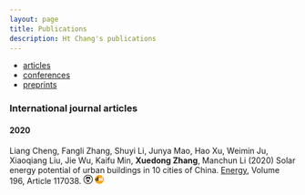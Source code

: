 ```yaml
---
layout: page
title: Publications
description: Ht Chang's publications
---
```


<div class="navbar">
    <div class="navbar-inner">
        <ul class="nav">
            <li><a href="#articles">articles</a></li>
            <li><a href="#conferences">conferences</a></li>
            <li><a href="#preprints">preprints</a></li>
        </ul>
    </div>
</div>

### <a name="articles"></a>International journal articles


#### 2020

Liang Cheng, Fangli Zhang, Shuyi Li, Junya Mao, Hao Xu, Weimin Ju, 
Xiaoqiang Liu, Jie Wu, Kaifu Min, **Xuedong Zhang**, Manchun Li 
(2020) Solar energy potential of urban buildings in 10 cities of China. 
[Energy](https://www.sciencedirect.com/journal/energy), 
Volume 196, Article 117038.
[![GitHub](icons16/github-icon.png)](https://github.com/nkburridge/Solar-energy-potential-product)
[![doi](icons16/doi-icon.png)](https://doi.org/10.1016/j.energy.2020.117038)
<!-- * 1 * -->
<!-- https://doi.org/10.1016/j.energy.2020.117038 -->





